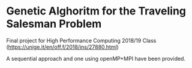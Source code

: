 # Genetic Alghoritm for the Traveling Salesman Problem
Final project for High Performance Computing 2018/19 Class (https://unige.it/en/off.f/2018/ins/27880.html)

A sequential approach and one using openMP+MPI have been provided.
